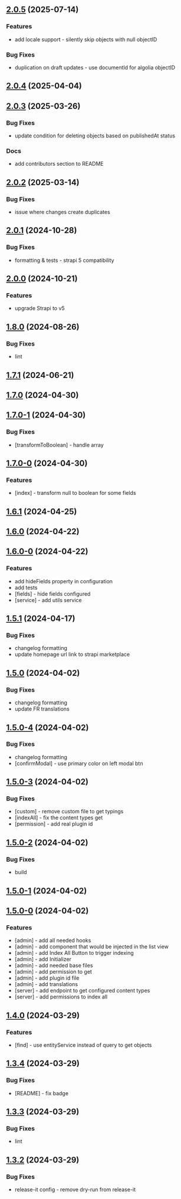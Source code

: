 

## [2.0.5](https://github.com/wizbii/strapi-algolia/compare/v2.0.4...v2.0.5) (2025-07-14)


### Features

 - add locale support - silently skip objects with null objectID

### Bug Fixes

 - duplication on draft updates - use documentId for algolia objectID

## [2.0.4](https://github.com/wizbii/strapi-algolia/compare/v2.0.3...v2.0.4) (2025-04-04)

## [2.0.3](https://github.com/wizbii/strapi-algolia/compare/v2.0.2...v2.0.3) (2025-03-26)


### Bug Fixes

 - update condition for deleting objects based on publishedAt status

### Docs

 - add contributors section to README

## [2.0.2](https://github.com/wizbii/strapi-algolia/compare/v2.0.1...v2.0.2) (2025-03-14)


### Bug Fixes

 - issue where changes create duplicates

## [2.0.1](https://github.com/wizbii/strapi-algolia/compare/v2.0.0...v2.0.1) (2024-10-28)


### Bug Fixes

 - formatting & tests - strapi 5 compatibility

## [2.0.0](https://github.com/wizbii/strapi-algolia/compare/v1.8.0...v2.0.0) (2024-10-21)


### Features

 - upgrade Strapi to v5

## [1.8.0](https://github.com/wizbii/strapi-algolia/compare/v1.7.1...v1.8.0) (2024-08-26)


### Bug Fixes

 - lint

## [1.7.1](https://github.com/wizbii/strapi-algolia/compare/v1.7.0...v1.7.1) (2024-06-21)

## [1.7.0](https://github.com/wizbii/strapi-algolia/compare/v1.7.0-1...v1.7.0) (2024-04-30)

## [1.7.0-1](https://github.com/wizbii/strapi-algolia/compare/v1.7.0-0...v1.7.0-1) (2024-04-30)


### Bug Fixes

- [transformToBoolean] - handle array

## [1.7.0-0](https://github.com/wizbii/strapi-algolia/compare/v1.6.1...v1.7.0-0) (2024-04-30)


### Features

- [index] - transform null to boolean for some fields

## [1.6.1](https://github.com/wizbii/strapi-algolia/compare/v1.6.0...v1.6.1) (2024-04-25)

## [1.6.0](https://github.com/wizbii/strapi-algolia/compare/v1.6.0-0...v1.6.0) (2024-04-22)

## [1.6.0-0](https://github.com/wizbii/strapi-algolia/compare/v1.5.1...v1.6.0-0) (2024-04-22)


### Features

 - add hideFields property in configuration 
 - add tests
 - [fields] - hide fields configured
 - [service] - add utils service

## [1.5.1](https://github.com/wizbii/strapi-algolia/compare/v1.5.0...v1.5.1) (2024-04-17)


### Bug Fixes

 - changelog formatting
 - update homepage url link to strapi marketplace

## [1.5.0](https://github.com/wizbii/strapi-algolia/compare/v1.5.0-4...v1.5.0) (2024-04-02)


### Bug Fixes

 - changelog formatting 
 - update FR translations

## [1.5.0-4](https://github.com/wizbii/strapi-algolia/compare/v1.5.0-3...v1.5.0-4) (2024-04-02)


### Bug Fixes

 - changelog formatting
 - [confirmModal] - use primary color on left modal btn

## [1.5.0-3](https://github.com/wizbii/strapi-algolia/compare/v1.5.0-2...v1.5.0-3) (2024-04-02)


### Bug Fixes

- [custom] - remove custom file to get typings
- [indexAll] - fix the content types get
- [permission] - add real plugin id

## [1.5.0-2](https://github.com/wizbii/strapi-algolia/compare/v1.5.0-1...v1.5.0-2) (2024-04-02)


### Bug Fixes

 - build

## [1.5.0-1](https://github.com/wizbii/strapi-algolia/compare/v1.5.0-0...v1.5.0-1) (2024-04-02)

## [1.5.0-0](https://github.com/wizbii/strapi-algolia/compare/v1.4.0...v1.5.0-0) (2024-04-02)


### Features

- [admin] - add all needed hooks
- [admin] - add component that would be injected in the list view
- [admin] - add Index All Button to trigger indexing
- [admin] - add Initializer
- [admin] - add needed base files
- [admin] - add permission to get
- [admin] - add plugin id file
- [admin] - add translations
- [server] - add endpoint to get configured content types
- [server] - add permissions to index all

## [1.4.0](https://github.com/wizbii/strapi-algolia/compare/v1.3.4...v1.4.0) (2024-03-29)


### Features

- [find] - use entityService instead of query to get objects

## [1.3.4](https://github.com/wizbii/strapi-algolia/compare/v1.3.3...v1.3.4) (2024-03-29)


### Bug Fixes

- [README] - fix badge

## [1.3.3](https://github.com/wizbii/strapi-algolia/compare/v1.3.2...v1.3.3) (2024-03-29)


### Bug Fixes

 - lint

## [1.3.2](https://github.com/wizbii/strapi-algolia/compare/v1.3.1...v1.3.2) (2024-03-29)


### Bug Fixes

 - release-it config - remove dry-run from release-it
